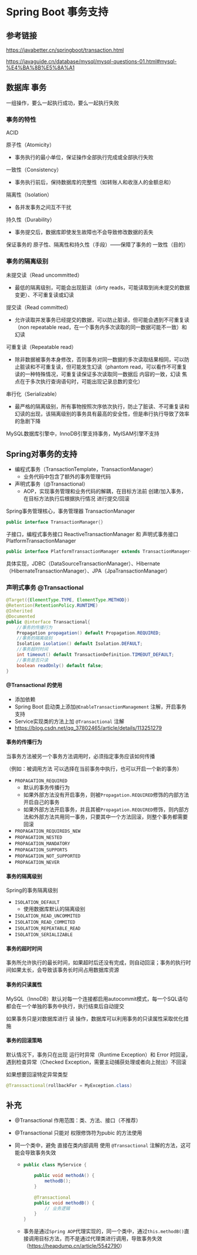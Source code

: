 # Spring Boot 事务支持



## 参考链接

<https://javabetter.cn/springboot/transaction.html>

<https://javaguide.cn/database/mysql/mysql-questions-01.html#mysql-%E4%BA%8B%E5%8A%A1>



## 数据库 事务

一组操作，要么一起执行成功，要么一起执行失败



### 事务的特性

ACID

原子性（Atomicity）

* 事务执行的最小单位，保证操作全部执行完成或全部执行失败

一致性（Consistency）

* 事务执行前后，保持数据库的完整性（如转账人和收涨人的金额总和）

隔离性（Isolation）

* 各并发事务之间互不干扰

持久性（Durability）

* 事务提交后，数据库即使发生故障也不会导致修改数据的丢失



保证事务的 原子性、隔离性和持久性（手段）——保障了事务的 一致性（目的）



### 事务的隔离级别

未提交读（Read uncommitted）

* 最低的隔离级别，可能会出现脏读（dirty reads，可能读取到尚未提交的数据变更）、不可重复读或幻读

提交读（Read committed）

* 允许读取并发事务已经提交的数据，可以防止脏读，但可能会遇到不可重复读（non repeatable read，在一个事务内多次读取的同一数据可能不一致）和幻读

可重复读（Repeatable read）

* 除非数据被事务本身修改，否则事务对同一数据的多次读取结果相同，可以防止脏读和不可重复读，但可能发生幻读（phantom read，可以看作不可重复读的一种特殊情况，可重复读保证多次读取同一数据后 内容的一致，幻读 焦点在于多次执行查询语句时，可能出现记录总数的变化）

串行化（Serializable）

* 最严格的隔离级别，所有事物按照次序依次执行，防止了脏读、不可重复读和幻读的出现，该隔离级别的事务具有最高的安全性，但是串行执行导致了效率的急剧下降



MySQL数据库引擎中，InnoDB引擎支持事务，MyISAM引擎不支持



## Spring对事务的支持

* 编程式事务（TransactionTemplate，TransactionManager）
  * 业务代码中包含了额外的事务管理代码
* 声明式事务（@Transactional）
  * AOP，实现事务管理和业务代码的解耦，在目标方法前 创建/加入事务，在目标方法执行后根据执行情况 进行提交/回滚



Spring事务管理核心，事务管理器 TransactionManager

```java
public interface TransactionManager{}
```

子接口，编程式事务接口 ReactiveTransactionManager 和 声明式事务接口 PlatformTransactionManager

```java
public interface PlatformTransactionManager extends TransactionManager{}
```

具体实现，JDBC（DataSourceTransactionManager）、Hibernate（HibernateTransactionManager）、JPA（JpaTransactionManager）



### 声明式事务 @Transactional

```java
@Target({ElementType.TYPE, ElementType.METHOD})
@Retention(RetentionPolicy.RUNTIME)
@Inherited
@Documented
public @interface Transactional{
    //事务的传播行为
    Propagation propagation() default Propagation.REQUIRED;
    //事务的隔离级别
    Isolation isolation() default Isolation.DEFAULT;
    //事务超时时间
    int timeout() default TransactionDefinition.TIMEOUT_DEFAULT;
    //事务是否只读
    boolean readOnly() default false;
}
```



#### @Transactional 的使用

* 添加依赖
* Spring Boot 启动类上添加`@EnableTransactionManagement` 注解，开启事务支持
* Service实现类的方法上加 `@Transactional` 注解
* <https://blog.csdn.net/qq_37802465/article/details/113251279>



#### 事务的传播行为

当事务方法被另一个事务方法调用时，必须指定事务应该如何传播

（例如：被调用方法 可以选择在当前事务中执行，也可以开启一个新的事务）

* `PROPAGATION_REQUIRED`
  * 默认的事务传播行为
  * 如果外部方法没有开启事务，则被`Propagation.REQUIRED`修饰的内部方法开启自己的事务
  * 如果外部方法开启事务，并且其被`Propagation.REQUIRED`修饰，则内部方法和外部方法共用同一事务，只要其中一个方法回滚，则整个事务都需要回滚
* `PROPAGATION_REQUIREDS_NEW`
* `PROPAGATION_NESTED`
* `PROPAGATION_MANDATORY`
* `PROPAGATION_SUPPORTS`
* `PROPAGATION_NOT_SUPPORTED`
* `PROPAGATION_NEVER`



#### 事务的隔离级别

Spring的事务隔离级别

* `ISOLATION_DEFAULT`
  * 使用数据库默认的隔离级别
* `ISOLATION_READ_UNCOMMITED`
* `ISOLATION_READ_COMMITED`
* `ISOLATION_REPEATABLE_READ`
* `ISOLATION_SERIALIZABLE`



#### 事务的超时时间

事务所允许执行的最长时间，如果超时后还没有完成，则自动回滚；事务的执行时间如果太长，会导致该事务长时间占用数据库资源



#### 事务的只读属性

MySQL（InnoDB）默认对每一个连接都启用autocommit模式，每一个SQL语句都会在一个单独的事务中执行，执行结束后自动提交

如果事务只是对数据库进行 读 操作，数据库可以利用事务的只读属性采取优化措施



#### 事务的回滚策略

默认情况下，事务只在出现 运行时异常（Runtime Exception）和 Error 时回滚，遇到检查异常（Checked Exception，需要主动捕获处理或者向上抛出）不回滚

如果想要回滚特定异常类型

```java
@Transsactional(rollbackFor = MyException.class)
```



## 补充

* @Transactional 作用范围：类、方法、接口（不推荐）

* @Transactional 只能对 权限修饰符为pubic 的方法使用

* 同一个类中，避免 直接在类内部调用 使用 `@Transactional` 注解的方法，这可能会导致事务失效

  * ```java
    public class MyService {
    
        public void methodA() {
            methodB();
        }
        
        @Transactional
        public void methodB() {
            // 业务逻辑
        }
    }
    ```

  * 事务是通过`Spring AOP`代理实现的，同一个类中，通过`this.methodB()`直接调用目标方法，而不是通过代理类进行调用，导致事务失效（<https://heapdump.cn/article/5542790>）

